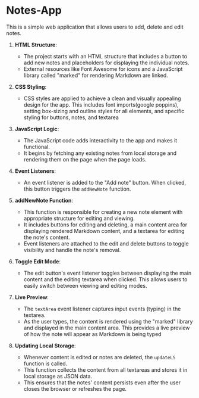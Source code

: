 # Notes-App
This is a simple web application that allows users to add, delete and edit notes. 
1. **HTML Structure**:
   - The project starts with an HTML structure that includes a button to add new notes and placeholders for displaying the individual notes.
   - External resources like Font Awesome for icons and a JavaScript library called "marked" for rendering Markdown are linked.
2. **CSS Styling**:
   - CSS styles are applied to achieve a clean and visually appealing design for the app. This includes font imports(google poppins), setting box-sizing and outline styles for all elements, and specific styling for buttons, notes, and textarea
3. **JavaScript Logic**:
   - The JavaScript code adds interactivity to the app and makes it functional.
   - It begins by fetching any existing notes from local storage and rendering them on the page when the page loads.
4. **Event Listeners**:
   - An event listener is added to the "Add note" button. When clicked, this button triggers the `addNewNote` function.
  
     
5. **addNewNote Function**:
   - This function is responsible for creating a new note element with appropriate structure for editing and viewing.
   - It includes buttons for editing and deleting, a main content area for displaying rendered Markdown content, and a textarea for editing the note's content.
   - Event listeners are attached to the edit and delete buttons to toggle visibility and handle the note's removal.
6. **Toggle Edit Mode**:
   - The edit button's event listener toggles between displaying the main content and the editing textarea when clicked. This allows users to easily switch between 
     viewing and editing modes.
7. **Live Preview**:
   - The `textArea` event listener captures input events (typing) in the textarea.
   - As the user types, the content is rendered using the "marked" library and displayed in the main content area. This provides a live preview of how the note will appear as Markdown is being typed
8. **Updating Local Storage**:
   - Whenever content is edited or notes are deleted, the `updateLS` function is called.
   - This function collects the content from all textareas and stores it in local storage as JSON data.
   - This ensures that the notes' content persists even after the user closes the browser or refreshes the page.
    


